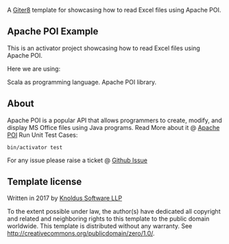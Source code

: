 A [Giter8][g8] template for showcasing how to read Excel files using Apache POI.

Apache POI Example
------------------
This is an activator project showcasing how to read Excel files using Apache POI. 

Here we are using: 

Scala as programming language. 
Apache POI library.

About
-----

Apache POI is a popular API that allows programmers to create, modify, and display MS Office files using Java programs. 
Read More about it @ [Apache POI](https://poi.apache.org/)
Run Unit Test Cases:
```
bin/activator test
```
    
For any issue please raise a ticket @ [Github Issue](https://github.com/knoldus/apache-poi-example/issues)

Template license
----------------
Written in 2017 by [Knoldus Software LLP](http://www.knoldus.com)

To the extent possible under law, the author(s) have dedicated all copyright and related
and neighboring rights to this template to the public domain worldwide.
This template is distributed without any warranty. See <http://creativecommons.org/publicdomain/zero/1.0/>.

[g8]: http://www.foundweekends.org/giter8/
